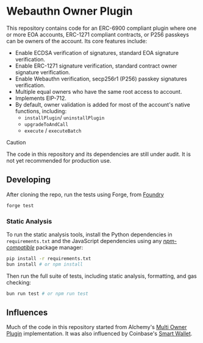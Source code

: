 # Webauthn Owner Plugin

This repository contains code for an ERC-6900 compliant plugin where one or more
EOA accounts, ERC-1271 compliant contracts, or P256 passkeys can be owners of
the account. Its core features include:

- Enable ECDSA verification of signatures, standard EOA signature verification.
- Enable ERC-1271 signature verification, standard contract owner signature
  verification.
- Enable Webauthn verification, secp256r1 (P256) passkey signatures verification.
- Multiple equal owners who have the same root access to account.
- Implements EIP-712.
- By default, owner validation is added for most of the account's native functions,
  including:
  - `installPlugin`/ `uninstallPlugin`
  - `upgradeToAndCall`
  - `execute` / `executeBatch`

> [!CAUTION]
> The code in this repository and its dependencies are still under audit.
  It is not yet recommended for production use.

## Developing

After cloning the repo, run the tests using Forge, from [Foundry](https://github.com/foundry-rs/foundry)

```bash
forge test
```

### Static Analysis

To run the static analysis tools, install the Python dependencies in `requirements.txt`
and the JavaScript dependencies using any [_npm-compatible_](https://bun.sh/)
package manager:

```bash
pip install -r requirements.txt
bun install # or npm install
```

Then run the full suite of tests, including static analysis, formatting,
and gas checking:

```bash
bun run test # or npm run test
```

## Influences

Much of the code in this repository started from Alchemy's [Multi Owner Plugin](https://github.com/alchemyplatform/modular-account/blob/develop/src/plugins/owner/MultiOwnerPlugin.sol)
implementation. It was also influenced by Coinbase's [Smart Wallet](https://github.com/coinbase/smart-wallet).
